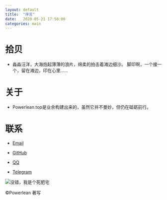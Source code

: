 ```yaml
---
layout: default
title:  "序言"
date:   2020-05-21 17:50:00
categories: main
---
```


# 拾贝  
- 淼淼汪洋，大海抱起薄薄的浪片，绵柔的拍击着滩边细沙。
脚印啊，一个接一个，留在滩边，印在心里……

# 关于
- Powerlean.top是业余构建出来的，虽然它并不曼妙，但仍在砥砺前行。
# 联系
- [Email](bluebreeze191@gmail.com "谷歌邮箱")

- [GitHub](http://github.com/edges5352 "GitHub")

- [QQ](https://qm.qq.com/cgi-bin/qm/qr?k=PJemsUFPRexZMeBd1N1JjEf07DFiIqis&noverify=0 "腾讯QQ")

- [Telegram](https://flychat.in/@SolarisEco "Telegram")  
 
![](https://i.loli.net/2020/05/23/LZ9QA4iSkNWtvc2.jpg "没错，我是个死肥宅")

©Powerlean 著写
